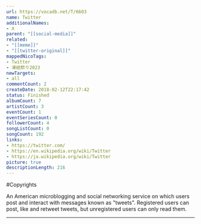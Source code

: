 ```yaml
---
url: https://vocadb.net/T/6603
name: Twitter
additionalNames: 
- X
parent: "[[social-media]]"
related:
- "[[meme]]"
- "[[twitter-original]]"
mappedNicoTags:
- Twitter
- 凍結祭り2023
newTargets:
- all
commentCount: 2
createDate: 2018-02-12T22:17:42
status: Finished
albumCount: 7
artistCount: 3
eventCount: 1
eventSeriesCount: 0
followerCount: 4
songListCount: 0
songCount: 192
links: 
- https://twitter.com/
- https://en.wikipedia.org/wiki/Twitter
- https://ja.wikipedia.org/wiki/Twitter
picture: true
descriptionLength: 216
---
```


#Copyrights

An American microblogging and social networking service on which users post and interact with messages known as "tweets". Registered users can post, like and retweet tweets, but unregistered users can only read them.

---


